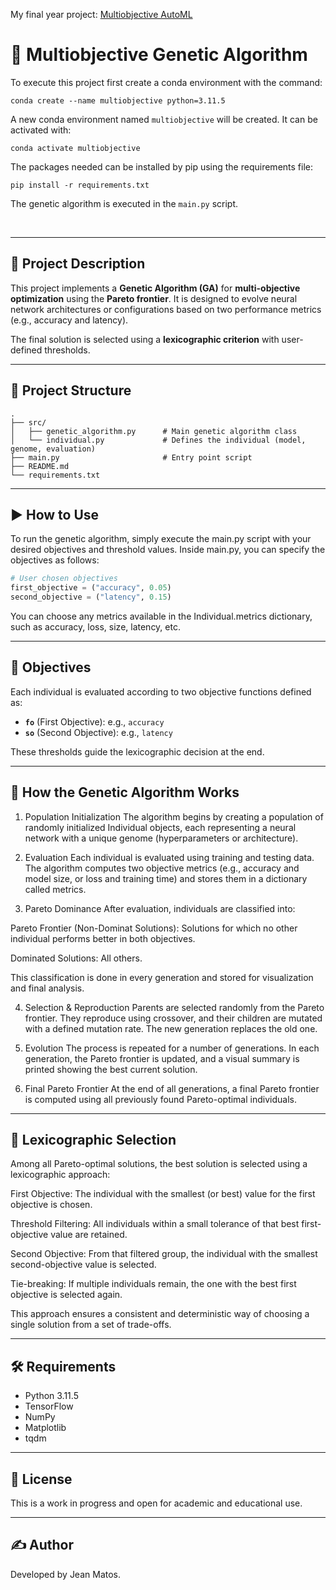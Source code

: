 My final year project:
[Multiobjective AutoML](http://www.monografias.ufop.br/handle/35400000/6699)

# 🧬 Multiobjective Genetic Algorithm

To execute this project first create a conda environment with the command:

`conda create --name multiobjective python=3.11.5`

A new conda environment named `multiobjective` will be created. It can be activated with:

`conda activate multiobjective`

The packages needed can be installed by pip using the requirements file:

`pip install -r requirements.txt`

The genetic algorithm is executed in the `main.py` script.

<br>

---

## 📘 Project Description

This project implements a **Genetic Algorithm (GA)** for **multi-objective optimization** using the **Pareto frontier**. It is designed to evolve neural network architectures or configurations based on two performance metrics (e.g., accuracy and latency).

The final solution is selected using a **lexicographic criterion** with user-defined thresholds.

---

## 📂 Project Structure

```
.
├── src/
│   ├── genetic_algorithm.py      # Main genetic algorithm class
│   └── individual.py             # Defines the individual (model, genome, evaluation)
├── main.py                       # Entry point script
├── README.md
└── requirements.txt
```

---

## ▶️ How to Use
To run the genetic algorithm, simply execute the main.py script with your desired objectives and threshold values. Inside main.py, you can specify the objectives as follows:

```python
# User chosen objectives
first_objective = ("accuracy", 0.05)
second_objective = ("latency", 0.15)
```
You can choose any metrics available in the Individual.metrics dictionary, such as accuracy, loss, size, latency, etc.


---

## 🎯 Objectives

Each individual is evaluated according to two objective functions defined as:

- **`fo`** (First Objective): e.g., `accuracy`
- **`so`** (Second Objective): e.g., `latency`

These thresholds guide the lexicographic decision at the end.


---

## 🧬 How the Genetic Algorithm Works
1. Population Initialization
The algorithm begins by creating a population of randomly initialized Individual objects, each representing a neural network with a unique genome (hyperparameters or architecture).

2. Evaluation
Each individual is evaluated using training and testing data. The algorithm computes two objective metrics (e.g., accuracy and model size, or loss and training time) and stores them in a dictionary called metrics.

3. Pareto Dominance
After evaluation, individuals are classified into:

Pareto Frontier (Non-Dominat Solutions): Solutions for which no other individual performs better in both objectives.

Dominated Solutions: All others.

This classification is done in every generation and stored for visualization and final analysis.

4. Selection & Reproduction
Parents are selected randomly from the Pareto frontier. They reproduce using crossover, and their children are mutated with a defined mutation rate. The new generation replaces the old one.

5. Evolution
The process is repeated for a number of generations. In each generation, the Pareto frontier is updated, and a visual summary is printed showing the best current solution.

6. Final Pareto Frontier
At the end of all generations, a final Pareto frontier is computed using all previously found Pareto-optimal individuals.

---

## 🧠 Lexicographic Selection
Among all Pareto-optimal solutions, the best solution is selected using a lexicographic approach:

First Objective: The individual with the smallest (or best) value for the first objective is chosen.

Threshold Filtering: All individuals within a small tolerance of that best first-objective value are retained.

Second Objective: From that filtered group, the individual with the smallest second-objective value is selected.

Tie-breaking: If multiple individuals remain, the one with the best first objective is selected again.

This approach ensures a consistent and deterministic way of choosing a single solution from a set of trade-offs.

---

## 🛠 Requirements

- Python 3.11.5
- TensorFlow
- NumPy
- Matplotlib
- tqdm

---

## 📃 License

This is a work in progress and open for academic and educational use.

---

## ✍️ Author

Developed by Jean Matos.
